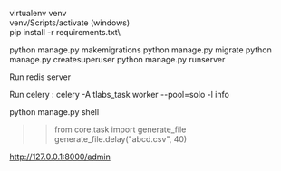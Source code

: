 virtualenv venv\
venv/Scripts/activate (windows)\
pip install -r requirements.txt\

python manage.py makemigrations
python manage.py migrate
python manage.py createsuperuser
python manage.py runserver

Run redis server

Run celery :
  celery -A tlabs_task worker --pool=solo -l info
  
python manage.py shell
>> from core.task import generate_file
>> generate_file.delay("abcd.csv", 40)

http://127.0.0.1:8000/admin
